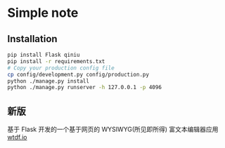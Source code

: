 # Simple note

## Installation

```bash
pip install Flask qiniu
pip install -r requirements.txt
# Copy your production config file
cp config/development.py config/production.py
python ./manage.py install
python ./manage.py runserver -h 127.0.0.1 -p 4096
```

## 新版

基于 Flask 开发的一个基于网页的 WYSIWYG(所见即所得) 富文本编辑器应用 [wtdf.io](https://wtdf.io/)
